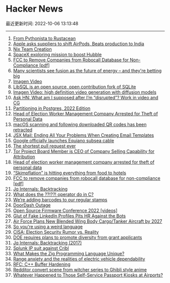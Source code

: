 # Hacker News

最近更新时间: 2022-10-06 13:13:48

--- 
1. [From Pythonista to Rustacean](https://github.com/rochacbruno/py2rs) 
2. [Apple asks suppliers to shift AirPods, Beats production to India](https://asia.nikkei.com/Spotlight/Supply-Chain/Apple-asks-suppliers-to-shift-AirPods-Beats-production-to-India) 
3. [Nix Team Creation](https://discourse.nixos.org/t/nix-team-creation/22228) 
4. [SpaceX exploring mission to boost Hubble](https://orbitalindex.com/archive/2022-10-05-Issue-188/) 
5. [FCC to Remove Companies from Robocall Database for Non-Compliance [pdf]](https://docs.fcc.gov/public/attachments/DOC-387840A1.pdf) 
6. [Many scientists see fusion as the future of energy – and they're betting big](https://www.nationalgeographic.co.uk/science-and-technology/2022/10/many-scientists-see-fusion-as-the-future-of-energy-and-theyre-betting-big) 
7. [Imagen Video](https://imagen.research.google/video/) 
8. [LibSQL is an open source, open contribution fork of SQLite](https://github.com/libsql/libsql) 
9. [Imagen Video: high definition video generation with diffusion models](https://imagen.research.google/video/) 
10. [Ask HN: What am I supposed after I’m “disrupted”? Work in video and CG](https://news.ycombinator.com/item?id=33099182) 
11. [Partitioning in Postgres, 2022 Edition](https://brandur.org/fragments/postgres-partitioning-2022) 
12. [Head of Election Worker Management Company Arrested for Theft of Personal Data](https://da.lacounty.gov/media/news/head-election-worker-management-company-arrested-connection-theft-personal-data) 
13. [macOS scanning and following downloaded QR codes has been retracted](https://twitter.com/hodgesmr/status/1577739222412312578) 
14. [JSX Mail: Ending All Your Problems When Creating Email Templates](https://jsx-mail.org) 
15. [Google officially launches Equiano subsea cable](https://www.datacenterdynamics.com/en/news/google-officially-launches-equiano-subsea-cable/) 
16. [The shortest pull request ever](https://github.com/spyder-ide/spyder-docs/pull/332) 
17. [Tor Project Board Member is CEO of Company Selling Capability for Attribution](https://blog.torproject.org/role-tor-project-board-conflicts-interest/) 
18. [Head of election worker management company arrested for theft of personal data](https://da.lacounty.gov/media/news/head-election-worker-management-company-arrested-connection-theft-personal-data) 
19. [“Skimpflation” is hitting everything from food to hotels](https://www.cbsnews.com/news/skimpflation-inflation-reducing-food-service-quality/) 
20. [FCC to remove companies from robocall database for non-compliance [pdf]](https://docs.fcc.gov/public/attachments/DOC-387840A1.pdf) 
21. [Jq Internals: Backtracking](https://github.com/stedolan/jq/wiki/Internals:-backtracking) 
22. [What does the ??!??! operator do in C?](https://stackoverflow.com/questions/7825055/what-does-the-operator-do-in-c) 
23. [We’re adding barcodes to our regular stamps](https://www.royalmail.com/sending/barcoded-stamps) 
24. [DoorDash Outage](https://www.doordash.com) 
25. [Open Source Firmware Conference 2022 [videos]](https://www.osfc.io/2022/schedule/) 
26. [Glut of Fake LinkedIn Profiles Pits HR Against the Bots](https://krebsonsecurity.com/2022/10/glut-of-fake-linkedin-profiles-pits-hr-against-the-bots/) 
27. [Air Force Plans New Blended Wing Body Cargo/Tanker Aircraft by 2027](https://www.airandspaceforces.com/air-force-plans-new-blended-wing-body-cargo-tanker-aircraft-by-2027/) 
28. [So you're using a weird language](https://morepablo.com/2022/09/so-you-re-using-a-weird-language.html) 
29. [CISA: Election Security Rumor vs. Reality](https://www.cisa.gov/rumorcontrol) 
30. [DOE requires plans to promote diversity from grant applicants](https://www.science.org/content/article/department-energy-requires-plans-promote-diversity-grant-applicants) 
31. [Jq Internals: Backtracking (2017)](https://github.com/stedolan/jq/wiki/Internals:-backtracking) 
32. [Splunk IP suit against Cribl](https://www.splunk.com/en_us/blog/bulletins/splunk-files-intellectual-property-complaint-against-cribl.html) 
33. [What Makes the Zig Programming Language Unique?](https://erikexplores.substack.com/p/what-makes-the-zig-programming-language) 
34. [Range anxiety and the realities of electric vehicle dependability](https://legalinsurrection.com/2022/10/range-anxiety-and-the-realities-of-electric-vehicle-dependability/) 
35. [RFC: C++ Buffer Hardening](https://discourse.llvm.org/t/rfc-c-buffer-hardening/65734) 
36. [Redditor convert scene from witcher series to Ghibli style anime](https://old.reddit.com/r/StableDiffusion/comments/xwgcov/i_was_messing_around_with_img2img_and_i_created/) 
37. [Whatever Happened to Those Self-Service Passport Kiosks at Airports?](https://www.nytimes.com/2022/10/05/travel/customs-kiosks-facial-recognition.html) 
